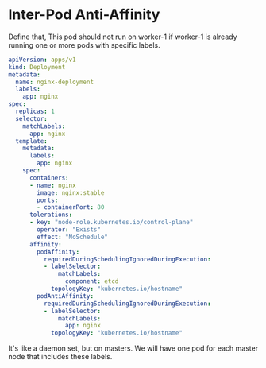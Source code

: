 # Inter-Pod Anti-Affinity

Define that, This pod should not run on worker-1 if worker-1 is already running one or more pods with specific labels.

```yaml
apiVersion: apps/v1
kind: Deployment
metadata:
  name: nginx-deployment
  labels:
    app: nginx
spec:
  replicas: 1
  selector:
    matchLabels:
      app: nginx
  template:
    metadata:
      labels:
        app: nginx
    spec:
      containers:
      - name: nginx
        image: nginx:stable
        ports:
        - containerPort: 80
      tolerations:
      - key: "node-role.kubernetes.io/control-plane"
        operator: "Exists"
        effect: "NoSchedule"
      affinity:
        podAffinity:
          requiredDuringSchedulingIgnoredDuringExecution:
          - labelSelector:
              matchLabels:
                component: etcd
            topologyKey: "kubernetes.io/hostname"
        podAntiAffinity:
          requiredDuringSchedulingIgnoredDuringExecution:
          - labelSelector:
              matchLabels:
                app: nginx
            topologyKey: "kubernetes.io/hostname"
```

It's like a daemon set, but on masters. We will have one pod for each master node that includes these labels.